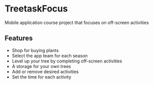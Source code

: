 # TreetaskFocus
Mobile application course project that focuses on off-screen activities

## Features

- Shop for buying plants
- Select the app team for each season
- Level up your tree by completing off-screen activities
- A storage for your own trees
- Add or remove desired activities
- Set the time for each activity
